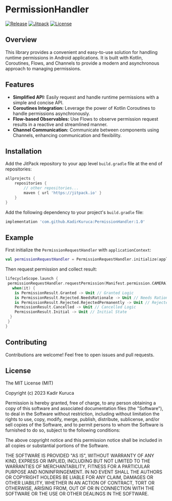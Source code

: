 # PermissionHandler
[![Release](https://img.shields.io/github/v/release/KadirKuruca/PermissionHandler)](https://github.com/KadirKuruca/PermissionHandler/releases/tag/1.0)
[![Jitpack](https://jitpack.io/v/KadirKuruca/PermissionHandler.svg)](https://jitpack.io/#KadirKuruca/PermissionHandler)
[![License](https://img.shields.io/badge/License-MIT-blue.svg)](https://opensource.org/licenses/MIT)

## Overview

This library provides a convenient and easy-to-use solution for handling runtime permissions in Android applications. It is built with Kotlin, Coroutines, Flows, and Channels to provide a modern and asynchronous approach to managing permissions.

## Features

- **Simplified API:** Easily request and handle runtime permissions with a simple and concise API.
- **Coroutines Integration:** Leverage the power of Kotlin Coroutines to handle permissions asynchronously.
- **Flow-based Observables:** Use Flows to observe permission request results in a reactive and streamlined manner.
- **Channel Communication:** Communicate between components using Channels, enhancing communication and flexibility.

## Installation

Add the JitPack repository to your app level `build.gradle` file at the end of repositories:

```gradle
allprojects {
    repositories {
        // other repositories...
        maven { url 'https://jitpack.io' }
    }
}
```

Add the following dependency to your project's `build.gradle` file:

```gradle
implementation 'com.github.KadirKuruca:PermissionHandler:1.0'
```

## Example
First initialize the `PermissionRequestHandler` with `applicationContext`:
```kotlin
val permissionRequestHandler = PermissionRequestHandler.initialize(applicationContext)
```
Then request permission and collect result:
```kotlin
lifecycleScope.launch {
 permissionRequestHandler.requestPermission(Manifest.permission.CAMERA).collect {
   when(it) {
    is PermissionResult.Granted -> Unit // Granted Logic
    is PermissionResult.Rejected.NeedsRationale -> Unit // Needs Rationale Logic
    is PermissionResult.Rejected.RejectedPermanently -> Unit // Rejected Permanently Logic
    PermissionResult.Cancelled -> Unit // Cancelled Logic
    PermissionResult.Initial -> Unit // Initial State
  }
 }
}
```
## Contributing

Contributions are welcome! Feel free to open issues and pull requests.



## License
 
The MIT License (MIT)

Copyright (c) 2023 Kadir Kuruca

Permission is hereby granted, free of charge, to any person obtaining a copy of this software and associated documentation files (the "Software"), to deal in the Software without restriction, including without limitation the rights to use, copy, modify, merge, publish, distribute, sublicense, and/or sell copies of the Software, and to permit persons to whom the Software is furnished to do so, subject to the following conditions:

The above copyright notice and this permission notice shall be included in all copies or substantial portions of the Software.

THE SOFTWARE IS PROVIDED "AS IS", WITHOUT WARRANTY OF ANY KIND, EXPRESS OR IMPLIED, INCLUDING BUT NOT LIMITED TO THE WARRANTIES OF MERCHANTABILITY, FITNESS FOR A PARTICULAR PURPOSE AND NONINFRINGEMENT. IN NO EVENT SHALL THE AUTHORS OR COPYRIGHT HOLDERS BE LIABLE FOR ANY CLAIM, DAMAGES OR OTHER LIABILITY, WHETHER IN AN ACTION OF CONTRACT, TORT OR OTHERWISE, ARISING FROM, OUT OF OR IN CONNECTION WITH THE SOFTWARE OR THE USE OR OTHER DEALINGS IN THE SOFTWARE.
